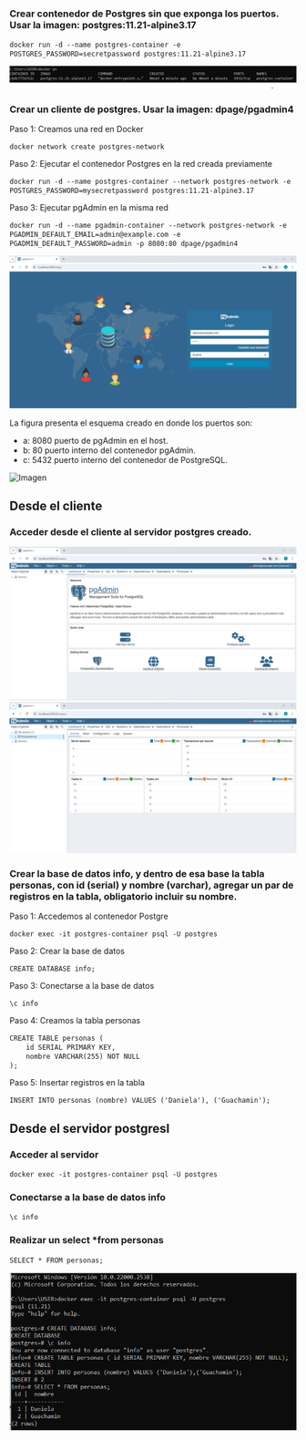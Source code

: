 ### Crear contenedor de Postgres sin que exponga los puertos. Usar la imagen: postgres:11.21-alpine3.17

```
docker run -d --name postgres-container -e POSTGRES_PASSWORD=secretpassword postgres:11.21-alpine3.17
```
![Contenedor](img/post.png)

### Crear un cliente de postgres. Usar la imagen: dpage/pgadmin4
Paso 1: Creamos una red en Docker 
```
docker network create postgres-network
```
Paso 2: Ejecutar el contenedor Postgres en la red creada previamente
```
docker run -d --name postgres-container --network postgres-network -e POSTGRES_PASSWORD=mysecretpassword postgres:11.21-alpine3.17
```
Paso 3: Ejecutar pgAdmin en la misma red
```
docker run -d --name pgadmin-container --network postgres-network -e PGADMIN_DEFAULT_EMAIL=admin@example.com -e PGADMIN_DEFAULT_PASSWORD=admin -p 8080:80 dpage/pgadmin4
```

![Navegador](img/local8080.png)

La figura presenta el esquema creado en donde los puertos son:
- a: 8080 puerto de pgAdmin en el host.
- b: 80 puerto interno del contenedor pgAdmin.
- c: 5432 puerto interno del contenedor de PostgreSQL.

![Imagen](img/esquema-ejercicio3.PNG)

## Desde el cliente
### Acceder desde el cliente al servidor postgres creado.
![Navegador](img/local2.png)
![Navegador](img/conexion.png)

### Crear la base de datos info, y dentro de esa base la tabla personas, con id (serial) y nombre (varchar), agregar un par de registros en la tabla, obligatorio incluir su nombre.
Paso 1: Accedemos al contenedor Postgre
```
docker exec -it postgres-container psql -U postgres
```
Paso 2: Crear la base de datos
```
CREATE DATABASE info;
```
Paso 3: Conectarse a la base de datos
```
\c info
```
Paso 4: Creamos la tabla personas
```
CREATE TABLE personas (
    id SERIAL PRIMARY KEY,
    nombre VARCHAR(255) NOT NULL
);
```
Paso 5: Insertar registros en la tabla
```
INSERT INTO personas (nombre) VALUES ('Daniela'), ('Guachamin');
```

## Desde el servidor postgresl
### Acceder al servidor
```
docker exec -it postgres-container psql -U postgres
```
### Conectarse a la base de datos info
```
\c info
```
### Realizar un select *from personas
```
SELECT * FROM personas;
```
![DATABASE](img/registros.png)
